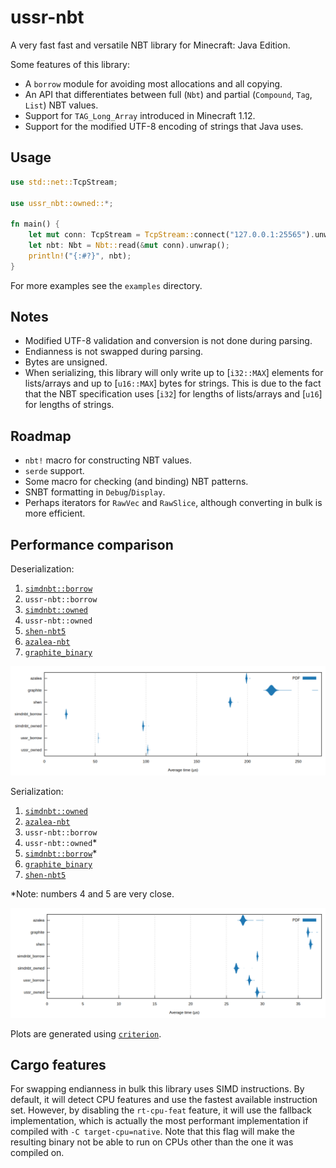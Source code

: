 # ussr-nbt

A very fast fast and versatile NBT library for Minecraft: Java Edition.

Some features of this library:

-   A `borrow` module for avoiding most allocations and all copying.
-   An API that differentiates between full (`Nbt`) and partial (`Compound`, `Tag`, `List`) NBT values.
-   Support for `TAG_Long_Array` introduced in Minecraft 1.12.
-   Support for the modified UTF-8 encoding of strings that Java uses.

## Usage

```rust
use std::net::TcpStream;

use ussr_nbt::owned::*;

fn main() {
    let mut conn: TcpStream = TcpStream::connect("127.0.0.1:25565").unwrap();
    let nbt: Nbt = Nbt::read(&mut conn).unwrap();
    println!("{:#?}", nbt);
}
```

For more examples see the `examples` directory.

## Notes

-   Modified UTF-8 validation and conversion is not done during parsing.
-   Endianness is not swapped during parsing.
-   Bytes are unsigned.
-   When serializing, this library will only write up to [`i32::MAX`] elements for lists/arrays and up to [`u16::MAX`] bytes for strings. This is due to the fact that the NBT specification uses [`i32`] for lengths of lists/arrays and [`u16`] for lengths of strings.

## Roadmap

-   `nbt!` macro for constructing NBT values.
-   `serde` support.
-   Some macro for checking (and binding) NBT patterns.
-   SNBT formatting in `Debug`/`Display`.
-   Perhaps iterators for `RawVec` and `RawSlice`, although converting in bulk is more efficient.

## Performance comparison

Deserialization:

1. [`simdnbt::borrow`](https://crates.io/crates/simdnbt)
2. `ussr-nbt::borrow`
3. [`simdnbt::owned`](https://crates.io/crates/simdnbt)
4. `ussr-nbt::owned`
5. [`shen-nbt5`](https://crates.io/crates/shen-nbt5)
6. [`azalea-nbt`](https://crates.io/crates/azalea-nbt)
7. [`graphite_binary`](https://crates.io/crates/graphite_binary)

![Serialization benchmarks violin plot](ser.png)

Serialization:

1. [`simdnbt::owned`](https://crates.io/crates/simdnbt)
2. [`azalea-nbt`](https://crates.io/crates/azalea-nbt)
3. `ussr-nbt::borrow`
4. `ussr-nbt::owned`\*
5. [`simdnbt::borrow`](https://crates.io/crates/simdnbt)\*
6. [`graphite_binary`](https://crates.io/crates/graphite_binary)
7. [`shen-nbt5`](https://crates.io/crates/shen-nbt5)

\*Note: numbers 4 and 5 are very close.

![Deserialization benchmarks violin plot](de.png)

Plots are generated using [`criterion`](https://crates.io/crates/criterion).

## Cargo features

For swapping endianness in bulk this library uses SIMD instructions. By default, it will detect CPU features and use the fastest available instruction set. However, by disabling the `rt-cpu-feat` feature, it will use the fallback implementation, which is actually the most performant implementation if compiled with `-C target-cpu=native`. Note that this flag will make the resulting binary not be able to run on CPUs other than the one it was compiled on.
